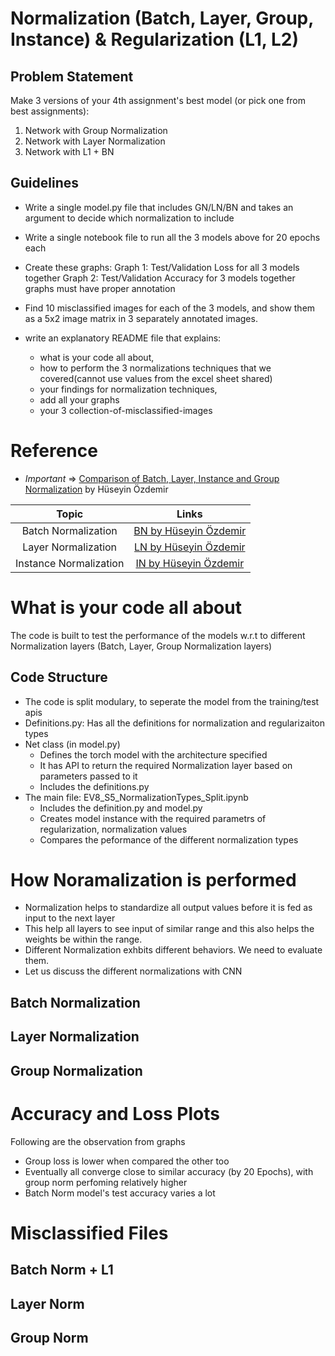 # Normalization (Batch, Layer, Group, Instance) & Regularization (L1, L2)

## Problem Statement

Make 3 versions of your 4th assignment's best model (or pick one from best assignments):
  1. Network with Group Normalization
  2. Network with Layer Normalization
  3. Network with L1 + BN

## Guidelines

- Write a single model.py file that includes GN/LN/BN and takes an argument to decide which normalization to include
- Write a single notebook file to run all the 3 models above for 20 epochs each
- Create these graphs:
  Graph 1: Test/Validation Loss for all 3 models together
  Graph 2: Test/Validation Accuracy for 3 models together
  graphs must have proper annotation

- Find 10 misclassified images for each of the 3 models, and show them as a 5x2 image matrix in 3 separately annotated images. 
- write an explanatory README file that explains:
  - what is your code all about,
  - how to perform the 3 normalizations techniques that we covered(cannot use values from the excel sheet shared)
  - your findings for normalization techniques,
  - add all your graphs
  - your 3 collection-of-misclassified-images 

# Reference

- *Important* => [Comparison of Batch, Layer, Instance and Group Normalization](https://www.youtube.com/watch?v=CuEU-VH6Fdw) by Hüseyin Özdemir

| Topic | Links |
| :---:  | :---:  |
| Batch Normalization | [BN by Hüseyin Özdemir](https://www.youtube.com/watch?v=a-2dH0Bu2Us) |
| Layer Normalization | [LN by Hüseyin Özdemir](https://www.youtube.com/watch?v=6-EOXaP9q-o) |
| Instance Normalization | [IN by Hüseyin Özdemir](https://www.youtube.com/watch?v=YG60dtlLfGo) |


# What is your code all about

The code is built to test the performance of the models w.r.t to different Normalization layers (Batch, Layer, Group Normalization layers)

## Code Structure
- The code is split modulary, to seperate the model from the training/test apis 
- Definitions.py: Has all the definitions for normalization and regularizaiton types
- Net class (in model.py) 
  - Defines the torch model with the architecture specified
  - It has API to return the required Normalization layer based on parameters passed to it
  - Includes the definitions.py
- The main file: EV8_S5_NormalizationTypes_Split.ipynb
  - Includes the definition.py and model.py
  - Creates model instance with the required parametrs of regularization, normalization values
  - Compares the peformance of the different normalization types
 
# How Noramalization is performed

- Normalization helps to standardize all output values before it is fed as input to the next layer
- This help all layers to see input of similar range and this also helps the weights be within the range.
- Different Normalization exhbits different behaviors. We need to evaluate them.
- Let us discuss the different normalizations with CNN

## Batch Normalization
  
## Layer Normalization

## Group Normalization

# Accuracy and Loss Plots
  
Following are the observation from graphs
- Group loss is lower when compared the other too
- Eventually all converge close to similar accuracy (by 20 Epochs), with group norm perfoming relatively higher
- Batch Norm model's test accuracy varies a lot
  
# Misclassified Files

## Batch Norm + L1

## Layer Norm

## Group Norm
